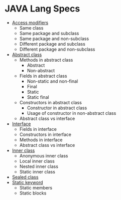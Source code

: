 # JAVA Lang Specs

- [Access modifiers](https://github.com/HunorVadaszPerhat/java_lang_specs/tree/main/access_modifiers)
  - Same class
  - Same package and subclass
  - Same package and non-subclass
  - Different package and subclass
  - Different package and non-subclass
- [Abstract class](https://github.com/HunorVadaszPerhat/java_lang_specs/tree/main/abstract_class)
  - Methods in abstract class
    - Abstract
    - Non-abstract
  - Fields in abstract class
    - Non-static and non-final
    - Final
    - Static
    - Static final
  - Constructors in abstract class
    - Constructor in abstract class
    - Usage of constructor in non-abstract class
  - Abstract class vs interface
- [Interface](https://github.com/HunorVadaszPerhat/java_lang_specs/tree/main/interface)
  - Fields in interface 
  - Constructors in interface
  - Methods in interface
  - Abstract class vs interface
- [Inner class](https://github.com/HunorVadaszPerhat/java_lang_specs/tree/main/inner_class)
  - Anonymous inner class
  - Local inner class
  - Nested inner class
  - Static inner class
- [Sealed class](https://github.com/HunorVadaszPerhat/java_lang_specs/tree/main/sealed_class)
- [Static keyword](https://github.com/HunorVadaszPerhat/java_lang_specs/tree/main/static)
  - Static members
  - Static blocks


